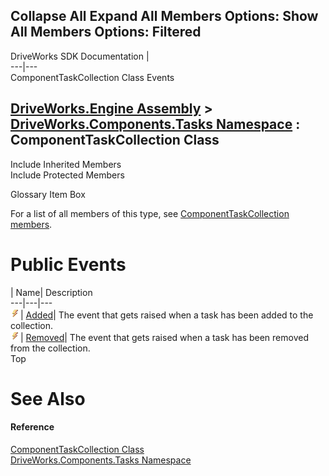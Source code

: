 Collapse All Expand All Members Options: Show All  Members Options: Filtered   
---  
DriveWorks SDK Documentation  |   
---|---  
ComponentTaskCollection Class Events   
  
[DriveWorks.Engine Assembly](topic2156.md) > [DriveWorks.Components.Tasks Namespace](topic6391.md) : ComponentTaskCollection Class  
---  
  
Include Inherited Members    
Include Protected Members    


Glossary Item Box

For a list of all members of this type, see [ComponentTaskCollection members](topic6467.md).

# Public Events

| Name| Description  
---|---|---  
![Public Event](dotnetimages/publicEvent.gif)| [Added](topic6491.md)| The event that gets raised when a task has been added to the collection.   
![Public Event](dotnetimages/publicEvent.gif)| [Removed](topic6492.md)| The event that gets raised when a task has been removed from the collection.   
Top

# See Also

#### Reference

[ComponentTaskCollection Class](topic6466.md)   
[DriveWorks.Components.Tasks Namespace](topic6391.md)


